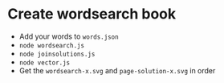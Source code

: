 # Create wordsearch book
- Add your words to `words.json`
- `node wordsearch.js`
- `node joinsolutions.js`
- `node vector.js`
- Get the `wordsearch-x.svg` and `page-solution-x.svg` in order
